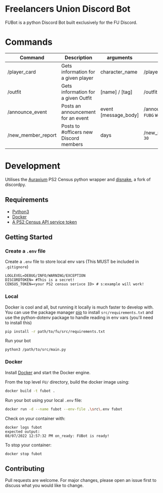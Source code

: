 # Freelancers Union Discord Bot

FUBot is a python Discord Bot built exclusively for the FU Discord.

# Commands

| Command | Description  | arguments  | Example  |
| ------- | --- | --- | --- |
| /player_card | Gets information for a given player | character_name | /player_card `wrel` |
| /outfit | Gets information for a given Outfit | [name] / [tag] | /outfit `FU` |
| /announce_event | Posts an announcement for an event | event [message_body] | /announce_event `FUBG` `We're building!` |
| /new_member_report | Posts to #officers new Discord members | days | /new_member_report `30` |



# Development
Utilises the [Auraxium](https://github.com/leonhard-s/auraxium) PS2 Census python wrapper and [disnake](https://docs.disnake.dev/en/latest/index.html), a fork of discordpy.

## Requirements

- [Python3](https://www.python.org/downloads/)
- [Docker](https://docs.docker.com/engine/install/)
- [A PS2 Census API service token](https://census.daybreakgames.com/#service-id)

## Getting Started
### Create a `.env` file
Create a `.env` file to store local env vars (This MUST be included in `.gitignore`)

```
LOGLEVEL=DEBUG/INFO/WARNING/EXCEPTION
DISCORDTOKEN= #This is a secret!
CENSUS_TOKEN=<your PS2 census serivce ID> # s:example will work!
```
### Local
Docker is cool and all, but running it locally is much faster to develop with. You can use the package manager [pip](https://pip.pypa.io/en/stable/) to install `src/requirements.txt` and use the python-dotenv package to handle reading in env vars (you'll need to install this)

```bash
pip install -r path/to/fu/src/requirements.txt
```
Run your bot 
```
python3 /path/to/src/main.py
```
### Docker


Install [Docker](https://docs.docker.com/get-docker/) and start the Docker engine.

From the top level `FU/` directory, build the docker image using:
```bash
docker build -t fubot .
``` 

Run your bot using your local `.env` file:
```bash
docker run -d --name fubot --env-file .\src\.env fubot
```
Check on your container with:
```
docker logs fubot
expected output:
08/07/2022 12:57:32 PM on_ready: FUBot is ready!
```

To stop your container:
```
docker stop fubot
```

## Contributing
Pull requests are welcome. For major changes, please open an issue first to discuss what you would like to change.